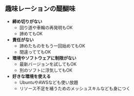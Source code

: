 ## 趣味レーションの醍醐味

- **締め切りがない**
  - 回り道や車輪の再発明もOK
  - 諦めてもOK
- **責任がない**
  - 諦めたものをもう一回始めてもOK
  - 間違っててもOK
- **環境やソフトウェアに制限がない**
  - 最新バージョンを試してもOK
  - 別のソフトに浮気してもOK
- **好きな環境を使える**
  - UbuntuやAWSなども使い放題
  - リソース不足を補うためのメッシュスキルなども身につく
